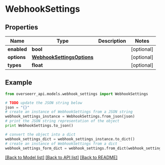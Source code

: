 # WebhookSettings


## Properties
Name | Type | Description | Notes
------------ | ------------- | ------------- | -------------
**enabled** | **bool** |  | [optional] 
**options** | [**WebhookSettingsOptions**](WebhookSettingsOptions.md) |  | [optional] 
**types** | **float** |  | [optional] 

## Example

```python
from overseerr_api.models.webhook_settings import WebhookSettings

# TODO update the JSON string below
json = "{}"
# create an instance of WebhookSettings from a JSON string
webhook_settings_instance = WebhookSettings.from_json(json)
# print the JSON string representation of the object
print WebhookSettings.to_json()

# convert the object into a dict
webhook_settings_dict = webhook_settings_instance.to_dict()
# create an instance of WebhookSettings from a dict
webhook_settings_form_dict = webhook_settings.from_dict(webhook_settings_dict)
```
[[Back to Model list]](../README.md#documentation-for-models) [[Back to API list]](../README.md#documentation-for-api-endpoints) [[Back to README]](../README.md)


